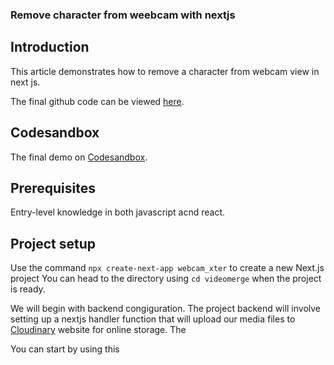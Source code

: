 ### Remove character from weebcam with nextjs


## Introduction

This article demonstrates how to remove a character from webcam view in next js.



The final github code can be viewed [here](/).


## Codesandbox

The final demo on [Codesandbox](/).

<CodeSandbox
title="webcam-character-remover"
id=" "
/>

## Prerequisites

Entry-level knowledge in both javascript acnd react.

## Project setup

Use the command `npx create-next-app webcam_xter` to create a new Next.js project
You can head to the directory using `cd videomerge` when the project is ready.

We will begin with backend congiguration. The project backend will involve setting up a nextjs handler function that will upload our media files to [Cloudinary](https://cloudinary.com/?ap=em) website for online storage. The

You can start by using this 
